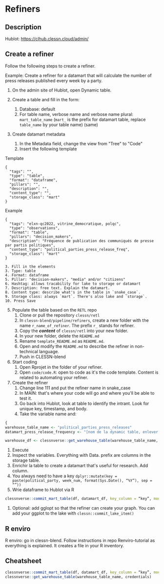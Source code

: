 # Refiners

## Description

Hublot: https://clhub.clessn.cloud/admin/

## Create a refiner

Follow the following steps to create a refiner.

Example: Create a refiner for a datamart that will calculate the number of press releases published every week by a party.

1. On the admin site of Hublot, open Dynamic table. 
2. Create a table and fill in the form:
    1. Database: default
    2. For table name, verbose name and verbose name plural: `mart_table_name` (`mart_` is the prefix for datamart table, replace `table_name` by your table name) (same)

4. Create datamart metadata
    1. In the Metadata field, change the view from "Tree" to "Code"
    2. Insert the following template

Template

```
{
  "tags": "",
  "type": "table",
  "format": "dataframe",
  "pillars": "",
  "description": "",
  "content_type": "",
  "storage_class": "mart"
}
```

Example

```
{
  "tags": "elxn-qc2022, vitrine_democratique, polqc",
  "type": "observations",
  "format": "table",
  "pillars": "decision_makers",
  "description": "Fréquence de publication des communiqués de presse par partis politiques",
  "content_type": "political_parties_press_release_freq",
  "storage_class": "mart"
}
```

    3. Fill in the elements
    3. Type: table
    4. Format: dataframe
    5. Pillar: "decision-makers", "media" and/or "citizens"
    6. Hashtag: allows tracability for lake to storage or datamart
    7. Description: free text. Explain the datamart. 
    8. Content type: describe what's in the table in `snake_case`.
    9. Storage class: always `mart`. There's also lake and `storage`.
    10. Press Save

5. Populate the table based on the `RETL` repo
    1. Clone or pull the repository `clessn/retl`
    2. In `clessn-blend/pipeline/refiners`, create a new folder with the name `r_name_of_refiner`. The prefix `r_` stands for refiner.
    3. Copy the ***content*** of `clessn/retl` into your new folder.
    6. In your new folder, delete the `README.md`
    7. Rename `template_README.md` as `README.md`.
    8. Open and modify the `README.md` to describe the refiner in non-technical language. 
    11. Push in CLESSN-blend
11. Start coding
    1. Open Rprojet in the folder of your refiner.
    2. Open `code/code.R`: open to code as it's the code template. Content is related to automating your refiner.
13. Create the refiner
    1. Change line 111 and put the refiner name in snake_case 
    2. In MAIN: that's where your code will go and where you'll be able to test it.
    3. Go back into Hublot, look at table to identify the intrant. Look for unique key, timestamp, and body. 
    4. Take the variable name and:

```r
{
warehouse_table_name <- "political_parties_press_releases"
datamart_press_release_frequency <- "[nom de la dynamic table, enlever préfixe]"

warehouse_df <- clessnverse::get_warehouse_table(warehouse_table_name, credentials)
```

1. Execute
2. Inspect the variables. Everything with Data. prefix are columns in the storage table.
3. Enrichir la table to create a datamart that's useful for research. Add column.
4. You always need to have a key `dplyr::mutate(key = paste(political_party, week_num, format(Sys.Date(), “%Y”), sep = “”))`
5. Wrie dataframe to Hublot via R

```r
clessnverse::commit_mart_table(df, datamart_df, key_column = “key”, mode = “refresh”, credentials)}
```

1. Optional: add gglopt so that the refiner can create your graph. You can add your ggplot to the lake with `clessn::commit_lake_item()`

## R enviro

R enviro: go in clessn-blend. Follow instructions in repo Renviro-tutorial as everything is explained. It creates a file in your R inventory.

## Cheatsheet

```r
clessnverse::commit_mart_table(df, datamart_df, key_column = “key”, mode = “refresh”, credentials)
clessnverse::get_warehouse_table(warehouse_table_name, credentials)
```
